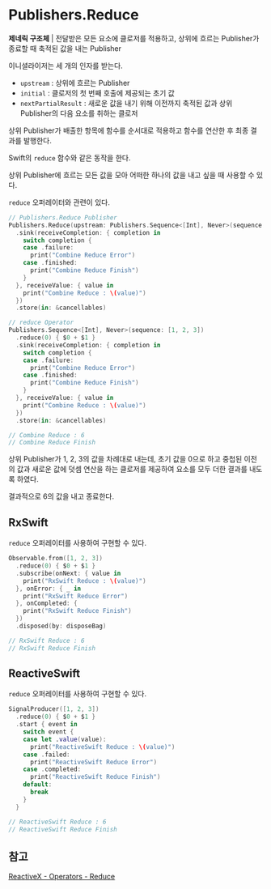 # Publishers.Reduce

**제네릭 구조체** | 전달받은 모든 요소에 클로저를 적용하고, 상위에 흐르는 Publisher가 종료할 때 축적된 값을 내는 Publisher

이니셜라이저는 세 개의 인자를 받는다.

- `upstream` : 상위에 흐르는 Publisher
- `initial` : 클로저의 첫 번째 호출에 제공되는 초기 값
- `nextPartialResult` : 새로운 값을 내기 위해 이전까지 축적된 값과 상위 Publisher의 다음 요소를 취하는 클로저

상위 Publisher가 배출한 항목에 함수를 순서대로 적용하고 함수를 연산한 후 최종 결과를 발행한다.

Swift의 `reduce` 함수와 같은 동작을 한다.

상위 Publisher에 흐르는 모든 값을 모아 어떠한 하나의 값을 내고 싶을 때 사용할 수 있다.

`reduce` 오퍼레이터와 관련이 있다.

```swift
// Publishers.Reduce Publisher
Publishers.Reduce(upstream: Publishers.Sequence<[Int], Never>(sequence: [1, 2, 3]), initial: 0) { $0 + $1 }
  .sink(receiveCompletion: { completion in
    switch completion {
    case .failure:
      print("Combine Reduce Error")
    case .finished:
      print("Combine Reduce Finish")
    }
  }, receiveValue: { value in
    print("Combine Reduce : \(value)")
  })
  .store(in: &cancellables)

// reduce Operator
Publishers.Sequence<[Int], Never>(sequence: [1, 2, 3])
  .reduce(0) { $0 + $1 }
  .sink(receiveCompletion: { completion in
    switch completion {
    case .failure:
      print("Combine Reduce Error")
    case .finished:
      print("Combine Reduce Finish")
    }
  }, receiveValue: { value in
    print("Combine Reduce : \(value)")
  })
  .store(in: &cancellables)

// Combine Reduce : 6
// Combine Reduce Finish
```

상위 Publisher가 1, 2, 3의 값을 차례대로 내는데, 초기 값을 0으로 하고 중첩된 이전의 값과 새로운 값에 덧셈 연산을 하는 클로저를 제공하여 요소를 모두 더한 결과를 내도록 하였다.

결과적으로 6의 값을 내고 종료한다.

## RxSwift

`reduce` 오퍼레이터를 사용하여 구현할 수 있다.

```swift
Observable.from([1, 2, 3])
  .reduce(0) { $0 + $1 }
  .subscribe(onNext: { value in
    print("RxSwift Reduce : \(value)")
  }, onError: { _ in
    print("RxSwift Reduce Error")
  }, onCompleted: {
    print("RxSwift Reduce Finish")
  })
  .disposed(by: disposeBag)

// RxSwift Reduce : 6
// RxSwift Reduce Finish
```

## ReactiveSwift

`reduce` 오퍼레이터를 사용하여 구현할 수 있다.

```swift
SignalProducer([1, 2, 3])
  .reduce(0) { $0 + $1 }
  .start { event in
    switch event {
    case let .value(value):
      print("ReactiveSwift Reduce : \(value)")
    case .failed:
      print("ReactiveSwift Reduce Error")
    case .completed:
      print("ReactiveSwift Reduce Finish")
    default:
      break
    }
  }

// ReactiveSwift Reduce : 6
// ReactiveSwift Reduce Finish
```

## 참고

[ReactiveX - Operators - Reduce](http://reactivex.io/documentation/operators/reduce.html)